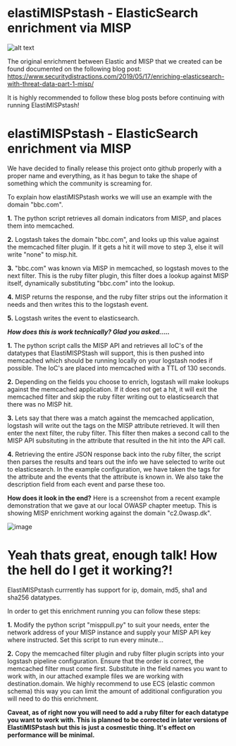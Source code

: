 # elastiMISPstash - ElasticSearch enrichment via MISP
![alt text](https://www.securitydistractions.com/wp-content/uploads/2019/03/image-1024x547.png)

The original enrichment between Elastic and MISP that we created can be found documented on the following blog post:
https://www.securitydistractions.com/2019/05/17/enriching-elasticsearch-with-threat-data-part-1-misp/

It is highly recommended to follow these blog posts before continuing with running ElastiMISPstash!

# elastiMISPstash - ElasticSearch enrichment via MISP
We have decided to finally release this project onto github properly with a proper name and everything, as it has begun to take the shape of something which the community is screaming for.

To explain how elastiMISPstash works we will use an example with the domain "bbc.com".

**1.** The python script retrieves all domain indicators from MISP, and places them into memcached.

**2.** Logstash takes the domain "bbc.com", and looks up this value against the memcached filter plugin. If it gets a hit it will move to step 3, else it will write "none" to misp.hit.

**3.** "bbc.com" was known via MISP in memcached, so logstash moves to the next filter. This is the ruby filter plugin, this filter does a lookup against MISP itself, dynamically substituting "bbc.com" into the lookup.

**4.** MISP returns the response, and the ruby filter strips out the information it needs and then writes this to the logstash event.

**5.** Logstash writes the event to elasticsearch.

***How does this is work technically? Glad you asked.....***

**1.** The python script calls the MISP API and retrieves all IoC's of the datatypes that ElastiMISPStash will support, this is then pushed into memcached which should be running locally on your logstash nodes if possible. The IoC's are placed into memcached with a TTL of 130 seconds.

**2.** Depending on the fields you choose to enrich, logstash will make lookups against the memcached application. If it does not get a hit, it will exit the memcached filter and skip the ruby filter writing out to elasticsearch that there was no MISP hit.

**3.** Lets say that there was a match against the memcached application, logstash will write out the tags on the MISP attribute retrieved. It will then enter the next filter, the ruby filter. This filter then makes a second call to the MISP API subsituting in the attribute that resulted in the hit into the API call. 

**4.** Retrieving the entire JSON response back into the ruby filter, the script then parses the results and tears out the info we have selected to write out to elasticsearch. In the example configuration, we have taken the tags for the attribute and the events that the attribute is known in. We also take the description field from each event and parse these too.

**How does it look in the end?**
Here is a screenshot from a recent example demonstration that we gave at our local OWASP chapter meetup. This is showing MISP enrichment working against the domain "c2.0wasp.dk".

![image](https://user-images.githubusercontent.com/46198611/63843840-59733080-c987-11e9-9e4c-be90c7e0bd21.png)


# Yeah thats great, enough talk! How the hell do I get it working?!
ElastiMISPstash currrently has support for ip, domain, md5, sha1 and sha256 datatypes.

In order to get this enrichment running you can follow these steps:

**1.** Modify the python script "misppull.py" to suit your needs, enter the network address of your MISP instance and supply your MISP API key where instructed. Set this script to run every minute...

**2.** Copy the memcached filter plugin and ruby filter plugin scripts into your logstash pipeline configuration. Ensure that the order is correct, the memcached filter must come first. Substitute in the field names you want to work with, in our attached example files we are working with destination.domain. We highly recommend to use ECS (elastic common schema) this way you can limit the amount of additional configuration you will need to do this enrichment.

**Caveat, as of right now you will need to add a ruby filter for each datatype you want to work with. This is planned to be corrected in later versions of ElastiMISPstash but this is just a cosmestic thing. It's effect on performance will be minimal.**



